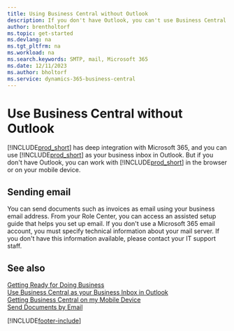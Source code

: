 ```yaml
---
title: Using Business Central without Outlook
description: If you don't have Outlook, you can't use Business Central as your business inbox in Outlook, but you can work in a browser or on your mobile device.
author: brentholtorf
ms.topic: get-started
ms.devlang: na
ms.tgt_pltfrm: na
ms.workload: na
ms.search.keywords: SMTP, mail, Microsoft 365
ms.date: 12/11/2023
ms.author: bholtorf
ms.service: dynamics-365-business-central
---
```

# Use Business Central without Outlook
[!INCLUDE[prod_short](includes/prod_short.md)] has deep integration with Microsoft 365, and you can use [!INCLUDE[prod_short](includes/prod_short.md)] as your business inbox in Outlook. But if you don't have Outlook, you can work with [!INCLUDE[prod_short](includes/prod_short.md)] in the browser or on your mobile device.  

## Sending email
You can send documents such as invoices as email using your business email address. From your Role Center, you can access an assisted setup guide that helps you set up email. If you don't use a Microsoft 365 email account, you must specify technical information about your mail server. If you don't have this information available, please contact your IT support staff.  


## See also
[Getting Ready for Doing Business](ui-get-ready-business.md)  
[Use Business Central as your Business Inbox in Outlook](admin-outlook.md)  
[Getting Business Central on my Mobile Device](install-mobile-app.md)  
[Send Documents by Email](ui-how-send-documents-email.md)


[!INCLUDE[footer-include](includes/footer-banner.md)]